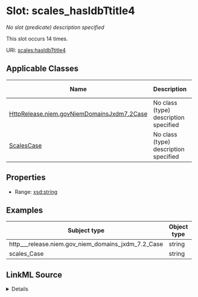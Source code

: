 

# Slot: scales_hasIdbTtitle4


_No slot (predicate) description specified_






This slot occurs 14 times.


URI: [scales:hasIdbTtitle4](http://schemas.scales-okn.org/rdf/scales#hasIdbTtitle4)



<!-- no inheritance hierarchy -->





## Applicable Classes

| Name | Description | Modifies Slot |
| --- | --- | --- |
| [HttpRelease.niem.govNiemDomainsJxdm7.2Case](../classes/HttpRelease.niem.govNiemDomainsJxdm7.2Case.md) | No class (type) description specified |  yes  |
| [ScalesCase](../classes/ScalesCase.md) | No class (type) description specified |  yes  |







## Properties

* Range: [xsd:string](http://www.w3.org/2001/XMLSchema#string)






## Examples

| Subject type | Object type | Example subject | Example object | Occurrences |
| --- | --- | --- | --- | --- |
| http___release.niem.gov_niem_domains_jxdm_7.2_Case | string | scales:/CaseCriminal | -8 | 14 |
| scales_Case | string | scales:/CaseCriminal | -8 | 14 |




## LinkML Source

<details>

```yaml
name: scales_hasIdbTtitle4
annotations:
  count:
    tag: count
    value: 14
description: No slot (predicate) description specified
examples:
- object:
    example_object: '-8'
    example_object_type: string
    example_predicate: scales:hasIdbTtitle4
    example_subject: scales:/CaseCriminal
    example_subject_type: http___release.niem.gov_niem_domains_jxdm_7.2_Case
- object:
    example_object: '-8'
    example_object_type: string
    example_predicate: scales:hasIdbTtitle4
    example_subject: scales:/CaseCriminal
    example_subject_type: scales_Case
from_schema: scales-kg
rank: 1000
slot_uri: scales:hasIdbTtitle4
alias: scales_hasIdbTtitle4
domain_of:
- http___release.niem.gov_niem_domains_jxdm_7.2_Case
- scales_Case
range: string

```
</details>